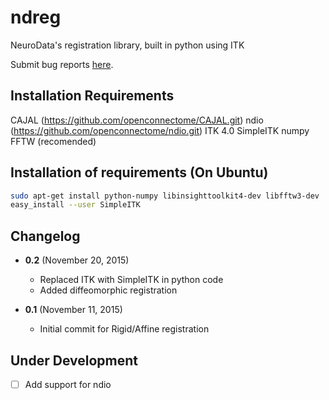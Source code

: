 # ndreg
NeuroData's registration library, built in python using ITK

Submit bug reports [here](https://github.com/openconnectome/ndreg/issues/new).


## Installation Requirements
CAJAL (https://github.com/openconnectome/CAJAL.git)
ndio (https://github.com/openconnectome/ndio.git)
ITK 4.0
SimpleITK 
numpy 
FFTW (recomended)

## Installation of requirements (On Ubuntu)
```bash
sudo apt-get install python-numpy libinsighttoolkit4-dev libfftw3-dev
easy_install --user SimpleITK
```
## Changelog
- **0.2** (November 20, 2015)
    - Replaced ITK with SimpleITK in python code
    - Added diffeomorphic registration

- **0.1** (November 11, 2015)
    - Initial commit for Rigid/Affine registration

## Under Development
- [ ] Add support for ndio
